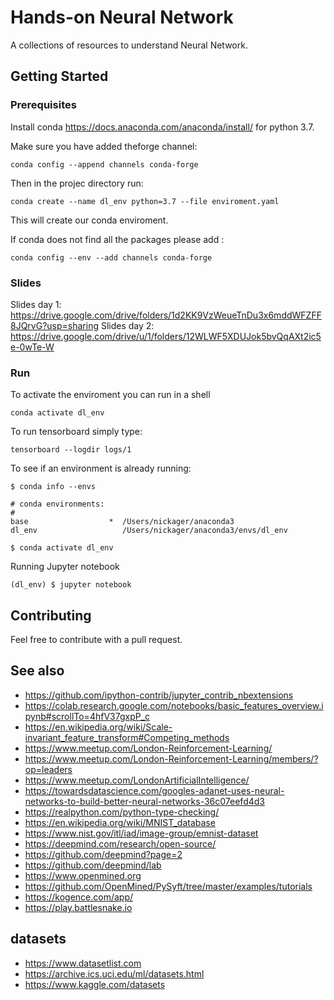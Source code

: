 # Hands-on Neural Network

A collections of resources to understand Neural Network.

## Getting Started

### Prerequisites

Install conda https://docs.anaconda.com/anaconda/install/ for python 3.7.

Make sure you have added theforge channel:

```
conda config --append channels conda-forge
```

Then in the projec directory run:

```
conda create --name dl_env python=3.7 --file enviroment.yaml
```

This will create our conda enviroment.

If conda does not find all the packages please add :

```
conda config --env --add channels conda-forge
```

### Slides

Slides day 1: https://drive.google.com/drive/folders/1d2KK9VzWeueTnDu3x6mddWFZFF8JQrvG?usp=sharing
Slides day 2: https://drive.google.com/drive/u/1/folders/12WLWF5XDUJok5bvQqAXt2ic5e-0wTe-W

### Run
To activate the enviroment you can run in a shell

```
conda activate dl_env
```

To run tensorboard simply type:

```
tensorboard --logdir logs/1
```

To see if an environment is already running:

```
$ conda info --envs
```
```
# conda environments:
#
base                  *  /Users/nickager/anaconda3
dl_env                   /Users/nickager/anaconda3/envs/dl_env

```

```
$ conda activate dl_env
```

Running Jupyter notebook 

```
(dl_env) $ jupyter notebook 
```
## Contributing

Feel free to contribute with a pull request.

## See also
* https://github.com/ipython-contrib/jupyter_contrib_nbextensions
* https://colab.research.google.com/notebooks/basic_features_overview.ipynb#scrollTo=4hfV37gxpP_c
* https://en.wikipedia.org/wiki/Scale-invariant_feature_transform#Competing_methods
* https://www.meetup.com/London-Reinforcement-Learning/
* https://www.meetup.com/London-Reinforcement-Learning/members/?op=leaders
* https://www.meetup.com/LondonArtificialIntelligence/
* https://towardsdatascience.com/googles-adanet-uses-neural-networks-to-build-better-neural-networks-36c07eefd4d3
* https://realpython.com/python-type-checking/
* https://en.wikipedia.org/wiki/MNIST_database
* https://www.nist.gov/itl/iad/image-group/emnist-dataset
* https://deepmind.com/research/open-source/
* https://github.com/deepmind?page=2
* https://github.com/deepmind/lab
* https://www.openmined.org
* https://github.com/OpenMined/PySyft/tree/master/examples/tutorials
* https://kogence.com/app/
* https://play.battlesnake.io

## datasets
* https://www.datasetlist.com
* https://archive.ics.uci.edu/ml/datasets.html
* https://www.kaggle.com/datasets
